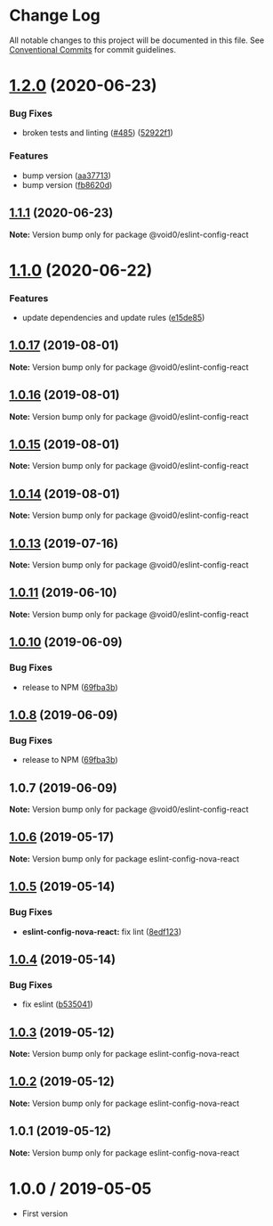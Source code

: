 # Change Log

All notable changes to this project will be documented in this file.
See [Conventional Commits](https://conventionalcommits.org) for commit guidelines.

# [1.2.0](https://github.com/1void0/utils/compare/@void0/eslint-config-react@1.1.1...@void0/eslint-config-react@1.2.0) (2020-06-23)


### Bug Fixes

* broken tests and linting ([#485](https://github.com/1void0/utils/issues/485)) ([52922f1](https://github.com/1void0/utils/commit/52922f190f818fc98eafa662a206af2bd18e6fa9))


### Features

* bump version ([aa37713](https://github.com/1void0/utils/commit/aa377135da8e2d2c302a596b8fa8a0f9eae2232a))
* bump version ([fb8620d](https://github.com/1void0/utils/commit/fb8620d1652219c3dd5f38ab511fab6f83b10fc4))





## [1.1.1](https://github.com/1void0/utils/compare/@void0/eslint-config-react@1.1.0...@void0/eslint-config-react@1.1.1) (2020-06-23)

**Note:** Version bump only for package @void0/eslint-config-react





# [1.1.0](https://github.com/1void0/utils/compare/@void0/eslint-config-react@1.0.17...@void0/eslint-config-react@1.1.0) (2020-06-22)


### Features

* update dependencies and update rules ([e15de85](https://github.com/1void0/utils/commit/e15de8526c8a3d2934910fff656546ecced62f86))





## [1.0.17](https://github.com/1void0/utils/compare/@void0/eslint-config-react@1.0.16...@void0/eslint-config-react@1.0.17) (2019-08-01)

**Note:** Version bump only for package @void0/eslint-config-react





## [1.0.16](https://github.com/1void0/utils/compare/@void0/eslint-config-react@1.0.15...@void0/eslint-config-react@1.0.16) (2019-08-01)

**Note:** Version bump only for package @void0/eslint-config-react





## [1.0.15](https://github.com/1void0/utils/compare/@void0/eslint-config-react@1.0.14...@void0/eslint-config-react@1.0.15) (2019-08-01)

**Note:** Version bump only for package @void0/eslint-config-react





## [1.0.14](https://github.com/1void0/utils/compare/@void0/eslint-config-react@1.0.13...@void0/eslint-config-react@1.0.14) (2019-08-01)

**Note:** Version bump only for package @void0/eslint-config-react





## [1.0.13](https://github.com/1void0/utils/compare/@void0/eslint-config-react@1.0.11...@void0/eslint-config-react@1.0.13) (2019-07-16)

**Note:** Version bump only for package @void0/eslint-config-react





## [1.0.11](https://github.com/1void0/utils/compare/@void0/eslint-config-react@1.0.10...@void0/eslint-config-react@1.0.11) (2019-06-10)

**Note:** Version bump only for package @void0/eslint-config-react





## [1.0.10](https://github.com/1void0/nova-utils/compare/@void0/eslint-config-react@1.0.7...@void0/eslint-config-react@1.0.10) (2019-06-09)


### Bug Fixes

* release to NPM ([69fba3b](https://github.com/1void0/nova-utils/commit/69fba3b))





## [1.0.8](https://github.com/1void0/nova-utils/compare/@void0/eslint-config-react@1.0.7...@void0/eslint-config-react@1.0.8) (2019-06-09)


### Bug Fixes

* release to NPM ([69fba3b](https://github.com/1void0/nova-utils/commit/69fba3b))





## 1.0.7 (2019-06-09)

**Note:** Version bump only for package @void0/eslint-config-react





## [1.0.6](https://github.com/1void0/nova-utils/compare/eslint-config-nova-react@1.0.5...eslint-config-nova-react@1.0.6) (2019-05-17)

**Note:** Version bump only for package eslint-config-nova-react





## [1.0.5](https://github.com/1void0/nova-utils/compare/eslint-config-nova-react@1.0.4...eslint-config-nova-react@1.0.5) (2019-05-14)


### Bug Fixes

* **eslint-config-nova-react:** fix lint ([8edf123](https://github.com/1void0/nova-utils/commit/8edf123))





## [1.0.4](https://github.com/1void0/nova-utils/compare/eslint-config-nova-react@1.0.3...eslint-config-nova-react@1.0.4) (2019-05-14)


### Bug Fixes

* fix eslint ([b535041](https://github.com/1void0/nova-utils/commit/b535041))





## [1.0.3](https://github.com/1void0/nova-utils/compare/eslint-config-nova-react@1.0.2...eslint-config-nova-react@1.0.3) (2019-05-12)

**Note:** Version bump only for package eslint-config-nova-react





## [1.0.2](https://github.com/1void0/nova-utils/compare/eslint-config-nova-react@1.0.1...eslint-config-nova-react@1.0.2) (2019-05-12)

**Note:** Version bump only for package eslint-config-nova-react





## 1.0.1 (2019-05-12)

**Note:** Version bump only for package eslint-config-nova-react





# 1.0.0 / 2019-05-05

- First version
